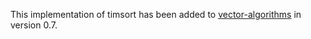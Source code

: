 This implementation of timsort has been added to [vector-algorithms][vector-algorithms] in version 0.7.

[vector-algorithms]: http://hackage.haskell.org/package/vector-algorithms
